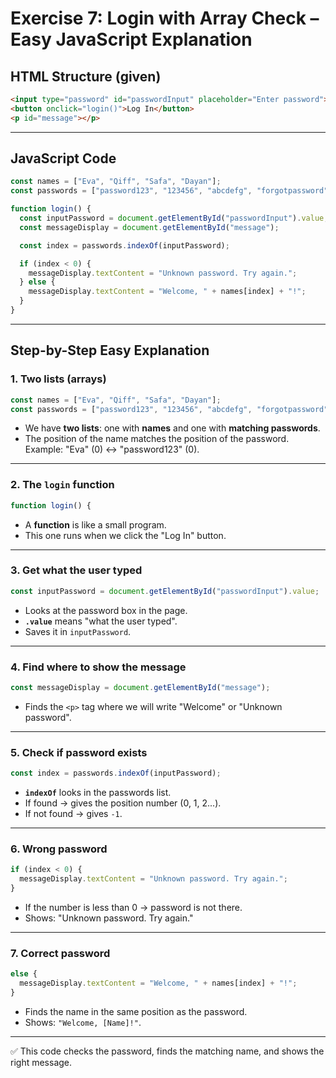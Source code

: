 # Exercise 7: Login with Array Check – Easy JavaScript Explanation

## HTML Structure (given)
```html
<input type="password" id="passwordInput" placeholder="Enter password">
<button onclick="login()">Log In</button>
<p id="message"></p>
```

---

## JavaScript Code
```javascript
const names = ["Eva", "Qiff", "Safa", "Dayan"];
const passwords = ["password123", "123456", "abcdefg", "forgotpassword"];

function login() {
  const inputPassword = document.getElementById("passwordInput").value;
  const messageDisplay = document.getElementById("message");

  const index = passwords.indexOf(inputPassword);

  if (index < 0) {
    messageDisplay.textContent = "Unknown password. Try again.";
  } else {
    messageDisplay.textContent = "Welcome, " + names[index] + "!";
  }
}
```

---

## Step-by-Step Easy Explanation

### 1. Two lists (arrays)
```javascript
const names = ["Eva", "Qiff", "Safa", "Dayan"];
const passwords = ["password123", "123456", "abcdefg", "forgotpassword"];
```
- We have **two lists**: one with **names** and one with **matching passwords**.  
- The position of the name matches the position of the password.  
  Example: "Eva" (0) ↔ "password123" (0).

---

### 2. The `login` function
```javascript
function login() {
```
- A **function** is like a small program.  
- This one runs when we click the "Log In" button.

---

### 3. Get what the user typed
```javascript
const inputPassword = document.getElementById("passwordInput").value;
```
- Looks at the password box in the page.  
- **`.value`** means "what the user typed".  
- Saves it in `inputPassword`.

---

### 4. Find where to show the message
```javascript
const messageDisplay = document.getElementById("message");
```
- Finds the `<p>` tag where we will write "Welcome" or "Unknown password".

---

### 5. Check if password exists
```javascript
const index = passwords.indexOf(inputPassword);
```
- **`indexOf`** looks in the passwords list.  
- If found → gives the position number (0, 1, 2...).  
- If not found → gives `-1`.

---

### 6. Wrong password
```javascript
if (index < 0) {
  messageDisplay.textContent = "Unknown password. Try again.";
}
```
- If the number is less than 0 → password is not there.  
- Shows: "Unknown password. Try again."

---

### 7. Correct password
```javascript
else {
  messageDisplay.textContent = "Welcome, " + names[index] + "!";
}
```
- Finds the name in the same position as the password.  
- Shows: `"Welcome, [Name]!"`.

---

✅ This code checks the password, finds the matching name, and shows the right message.
